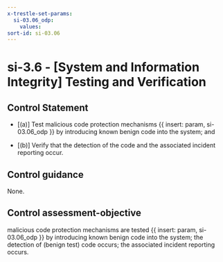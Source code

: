 ```yaml
---
x-trestle-set-params:
  si-03.06_odp:
    values:
sort-id: si-03.06
---
```


# si-3.6 - \[System and Information Integrity\] Testing and Verification

## Control Statement

- \[(a)\] Test malicious code protection mechanisms {{ insert: param, si-03.06_odp }} by introducing known benign code into the system; and

- \[(b)\] Verify that the detection of the code and the associated incident reporting occur.

## Control guidance

None.

## Control assessment-objective

malicious code protection mechanisms are tested {{ insert: param, si-03.06_odp }} by introducing known benign code into the system;
the detection of (benign test) code occurs;
the associated incident reporting occurs.

